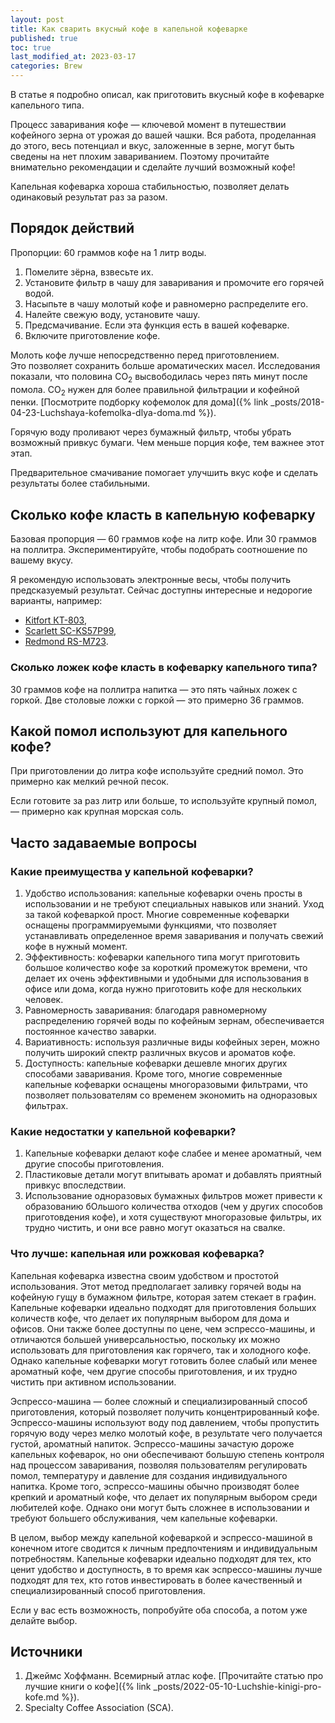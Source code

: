 ```yaml
---
layout: post
title: Как сварить вкусный кофе в капельной кофеварке
published: true
toc: true
last_modified_at: 2023-03-17
categories: Brew
---
```

В статье я подробно описал, как приготовить вкусный кофе в кофеварке капельного типа.

Процесс заваривания кофе — ключевой момент в путешествии кофейного зерна от урожая до вашей чашки. 
Вся работа, проделанная до этого, весь потенциал и вкус, заложенные в зерне, могут быть сведены на нет плохим завариванием.
Поэтому прочитайте внимательно рекомендации и сделайте лучший возможный кофе!

Капельная кофеварка хороша стабильностью, позволяет делать одинаковый результат раз за разом.

## Порядок действий

Пропорции: 60 граммов кофе на 1 литр воды.

1. Помелите зёрна, взвесьте их.
2. Установите фильтр в чашу для заваривания и промочите его горячей водой. 
3. Насыпьте в чашу молотый кофе и равномерно распределите его.
4. Налейте свежую воду, установите чашу.
5. Предсмачивание. Если эта функция есть в вашей кофеварке.
6. Включите приготовление кофе.


<div class="content-box-green"> Молоть кофе лучше непосредственно перед приготовлением.</div>
Это позволяет сохранить больше ароматических масел. 
Исследования показали, что половина СО<sub>2</sub> высвободилась через пять минут после помола. СО<sub>2</sub> нужен для более правильной фильтрации и кофейной пенки.
[Посмотрите подборку кофемолок для дома]({% link _posts/2018-04-23-Luchshaya-kofemolka-dlya-doma.md %}).


Горячую воду проливают через бумажный фильтр, чтобы убрать возможный привкус бумаги. 
Чем меньше порция кофе, тем важнее этот этап. 

Предварительное смачивание помогает улучшить вкус кофе и сделать результаты более стабильными.

## Сколько кофе класть в капельную кофеварку

Базовая пропорция — 60 граммов кофе на литр кофе.
Или 30 граммов на поллитра. 
Экспериментируйте, чтобы подобрать соотношение по вашему вкусу.

Я рекомендую использовать электронные весы, чтобы получить предсказуемый результат.
Сейчас доступны интересные и недорогие варианты, например:
- [Kitfort КТ-803](https://ya.cc/m/3WKTq9),
- [Scarlett SC-KS57P99](https://ya.cc/m/3WKTrn),
- [Redmond RS-M723](https://ya.cc/m/3WKTtv).

### Сколько ложек кофе класть в кофеварку капельного типа?

30 граммов кофе на поллитра напитка — это пять чайных ложек с горкой. 
Две столовые ложки с горкой — это примерно 36 граммов.

## Какой помол используют для капельного кофе?

При приготовлении до литра кофе используйте средний помол. 
Это примерно как мелкий речной песок.

Если готовите за раз литр или больше, то используйте крупный помол, — примерно как крупная морская соль.

## Часто задаваемые вопросы

### Какие преимущества у капельной кофеварки?

1. Удобство использования: капельные кофеварки очень просты в использовании и не требуют специальных навыков или знаний. Уход за такой кофеваркой прост. Многие современные кофеварки оснащены программируемыми функциями, что позволяет устанавливать определенное время заваривания и получать свежий кофе в нужный момент.
2. Эффективность: кофеварки капельного типа могут приготовить большое количество кофе за короткий промежуток времени, что делает их очень эффективными и удобными для использования в офисе или дома, когда нужно приготовить кофе для нескольких человек.
3. Равномерность заваривания: благодаря равномерному распределению горячей воды по кофейным зернам, обеспечивается постоянное качество заварки.
4. Вариативность: используя различные виды кофейных зерен, можно получить широкий спектр различных вкусов и ароматов кофе.
5. Доступность: капельные кофеварки дешевле многих других способами заваривания. Кроме того, многие современные капельные кофеварки оснащены многоразовыми фильтрами, что позволяет пользователям со временем экономить на одноразовых фильтрах.

### Какие недостатки у капельной кофеварки?

1. Капельные кофеварки делают кофе слабее и менее ароматный, чем другие способы приготовления.
2. Пластиковые детали могут впитывать аромат и добавлять приятный привкус впоследствии.
3. Использование одноразовых бумажных фильтров может привести к образованию бОльшого количества отходов (чем у других способов приготовдения кофе), и хотя существуют многоразовые фильтры, их трудно чистить, и они все равно могут оказаться на свалке.

### Что лучше: капельная или рожковая кофеварка?

Капельная кофеварка известна своим удобством и простотой использования. Этот метод предполагает заливку горячей воды на кофейную гущу в бумажном фильтре, которая затем стекает в графин. Капельные кофеварки идеально подходят для приготовления больших количеств кофе, что делает их популярным выбором для дома и офисов. Они также более доступны по цене, чем эспрессо-машины, и отличаются большей универсальностью, поскольку их можно использовать для приготовления как горячего, так и холодного кофе. Однако капельные кофеварки могут готовить более слабый или менее ароматный кофе, чем другие способы приготовления, и их трудно чистить при активном использовании.

Эспрессо-машина — более сложный и специализированный способ приготовления, который позволяет получить концентрированный кофе. Эспрессо-машины используют воду под давлением, чтобы пропустить горячую воду через мелко молотый кофе, в результате чего получается густой, ароматный напиток. Эспрессо-машины зачастую дороже капельных кофеварок, но они обеспечивают большую степень контроля над процессом заваривания, позволяя пользователям регулировать помол, температуру и давление для создания индивидуального напитка. Кроме того, эспрессо-машины обычно производят более крепкий и ароматный кофе, что делает их популярным выбором среди любителей кофе. Однако они могут быть сложнее в использовании и требуют большего обслуживания, чем капельные кофеварки.

В целом, выбор между капельной кофеваркой и эспрессо-машиной в конечном итоге сводится к личным предпочтениям и индивидуальным потребностям. Капельные кофеварки идеально подходят для тех, кто ценит удобство и доступность, в то время как эспрессо-машины лучше подходят для тех, кто готов инвестировать в более качественный и специализированный способ приготовления.

Если у вас есть возможность, попробуйте оба способа, а потом уже делайте выбор.

## Источники

1. Джеймс Хоффманн. Всемирный атлас кофе. [Прочитайте статью про лучшие книги о кофе]({% link _posts/2022-05-10-Luchshie-kinigi-pro-kofe.md %}).
2. Specialty Coffee Association (SCA).